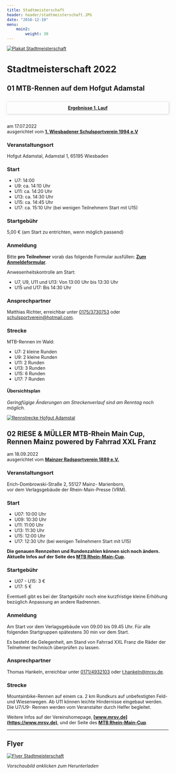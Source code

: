 ```yaml
---
title: Stadtmeisterschaft
header: header/stadtmeisterschaft.JPG
date: "2016-12-10"
menu: 
    main2:
        weight: 30
---
```


[![Plakat  Stadtmeisterschaft](stadtmeisterschaft/plakat_640.png)](stadtmeisterschaft/Stadtmeisterschaft-Plakat.pdf)

# Stadtmeisterschaft 2022

## 01 MTB-Rennen auf dem Hofgut Adamstal

<div style="box-shadow: 1px 1px 6px 0px rgba(173, 173, 173, 0.6); text-align: center; margin: 30px 0;">
    <b><a style="display: block; padding: 10px;" href="stadtmeisterschaft/SM-2022-1.Lauf.pdf">Ergebnisse 1. Lauf</a></b>
</div>

am 17.07.2022  
ausgerichtet vom **[1. Wiesbadener Schulsportverein 1994 e.V](https://www.schulsportverein.de)**

### Veranstaltungsort
Hofgut Adamstal, Adamstal 1, 65195 Wiesbaden  

### Start

* U7: 14:00
* U9: ca. 14:10 Uhr
* U11: ca. 14:20 Uhr
* U13: ca. 14:30 Uhr
* U15: ca. 14:45 Uhr
* U17: ca. 15:10 Uhr (bei wenigen Teilnehmern Start mit U15)  

### Startgebühr
5,00 € (am Start zu entrichten, wenn möglich passend)  

### Anmeldung
 
Bitte **pro Teilnehmer** vorab das folgende Formular ausfüllen: **[Zum Anmeldeformular](https://forms.gle/dGmGQogx6LhvpvRR8)**.

Anwesenheitskontrolle am Start:   
* U7, U9, U11 und U13: Von 13:00 Uhr bis 13:30 Uhr
* U15 und U17: Bis 14:30 Uhr

### Ansprechpartner
Matthias Richter, erreichbar unter [0175/3730753](tel:+491753730753) oder [schulsportverein@hotmail.com](mailto:schulsportverein@hotmail.com).

### Strecke

MTB-Rennen im Wald:

* U7: 2 kleine Runden
* U9: 2 kleine Runden
* U11: 2 Runden
* U13: 3 Runden
* U15: 6 Runden
* U17: 7 Runden

#### Übersichtsplan

*Geringfügige Änderungen am Streckenverlauf sind am Renntag noch möglich.*

[![Rennstrecke Hofgut Adamstal](stadtmeisterschaft/strecke-adamstal.jpg)](stadtmeisterschaft/strecke-adamstal.jpg)

## 02 RIESE & MÜLLER MTB-Rhein Main Cup, Rennen Mainz powered by Fahrrad XXL Franz

am 18.09.2022  
ausgerichtet vom **[Mainzer Radsportverein 1889 e.V.](https://www.mrsv.de)**

### Veranstaltungsort
Erich-Dombrowski-Straße 2, 55127 Mainz- Marienborn,  
vor dem Verlagsgebäude der Rhein-Main-Presse (VRM).

### Start

* U07: 10:00 Uhr
* U09: 10:30 Uhr
* U11: 11:00 Uhr
* U13: 11:30 Uhr
* U15: 12:00 Uhr
* U17: 12:30 Uhr (bei wenigen Teilnehmern Start mit U15)  

**Die genauen Rennzeiten und Rundenzahlen können sich noch ändern. Aktuelle Infos auf der Seite des
[MTB Rhein-Main-Cup](https://www.mtb-rhein-main-cup.de/pages/rennen/18.09.2022-mainz.php).**

### Startgebühr

* U07 - U15: 3 €
* U17: 5 €

Eventuell gibt es bei der Startgebühr noch eine kurzfristige kleine Erhöhung bezüglich Anpassung an andere Radrennen.

### Anmeldung

Am Start vor dem Verlagsgebäude von 09.00 bis 09.45 Uhr. Für alle folgenden Startgruppen spätestens 30 min vor dem Start.

Es besteht die Gelegenheit, am Stand von Fahrrad XXL Franz die Räder der Teilnehmer technisch überprüfen zu lassen.

### Ansprechpartner
Thomas Hankeln, erreichbar unter [0171/4932103](tel:+491714932103) oder [t.hankeln@mrsv.de](mailto:t.hankeln@mrsv.de).

### Strecke

Mountainbike-Rennen auf einem ca. 2 km Rundkurs auf unbefestigten Feld- und Wiesenwegen. Ab U11 können leichte Hindernisse eingebaut werden. Die U7/U9- Rennen werden vom Veranstalter durch Helfer begleitet.

Weitere Infos auf der Vereinshomepage, **[www.mrsv.de](https://www.mrsv.de)**, und der Seite des **[MTB Rhein-Main-Cup](https://www.mtb-rhein-main-cup.de/pages/rennen/18.09.2022-mainz.php)**.

---

## Flyer

[![Flyer Stadtmeisterschaft](stadtmeisterschaft/flyer_640.png)](stadtmeisterschaft/Stadtmeisterschaft-Flyer.pdf)

*Vorschaubild anklicken zum Herunterladen*
